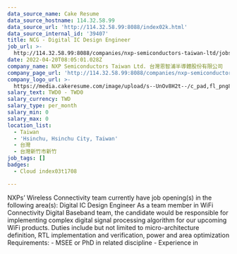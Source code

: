 ```yaml
---
data_source_name: Cake Resume
data_source_hostname: 114.32.58.99
data_source_url: 'http://114.32.58.99:8088/index02k.html'
data_source_internal_id: '39407'
title: NCG - Digital IC Design Engineer
job_url: >-
  http://114.32.58.99:8088/companies/nxp-semiconductors-taiwan-ltd/jobs/ncg-digital-ic-design-engineer
date: 2022-04-20T08:05:01.028Z
company_name: NXP Semiconductors Taiwan Ltd. 台灣恩智浦半導體股份有限公司
company_page_url: 'http://114.32.58.99:8088/companies/nxp-semiconductors-taiwan-ltd'
company_logo_url: >-
  https://media.cakeresume.com/image/upload/s--UnOv8H2t--/c_pad,fl_png8,h_200,w_200/v1599814341/dkdmmr85k3jtx8zsiw80.png
salary_text: TWD0 - TWD0
salary_currency: TWD
salary_type: per_month
salary_min: 0
salary_max: 0
location_list:
  - Taiwan
  - 'Hsinchu, Hsinchu City, Taiwan'
  - 台灣
  - 台灣新竹市新竹
job_tags: []
badges:
  - Cloud index03t1708

---
```


NXPs’ Wireless Connectivity team currently have job opening(s) in the following area(s): Digital IC Design Engineer As a team member in WiFi Connectivity Digital Baseband team, the candidate would be responsible for implementing complex digital signal processing algorithm for our upcoming WiFi products. Duties include but not limited to micro-architecture definition, RTL implementation and verification, power and area optimization Requirements: - MSEE or PhD in related discipline - Experience in